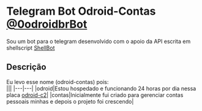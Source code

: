 # Telegram Bot Odroid-Contas [@0odroidbrBot](https://web.telegram.org/#/im?p=%40odroidbrBot)

Sou um bot para o telegram desenvolvido com o apoio da API escrita em shellscript [ShellBot](https://github.com/shellscriptx/shellbot/wiki)

## Descrição

Eu levo esse nome (odroid-contas) pois:  
|||
|---|---|
|odroid|Estou hospedado e funcionando 24 horas por dia nessa placa [odroid-c2](https://www.hardkernel.com/shop/odroid-c2/)|
|contas|Inicialmente fui criado para gerenciar contas pessoais minhas e depois o projeto foi crescendo|
